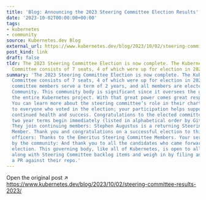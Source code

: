```yaml
---
title: 'Blog: Announcing the 2023 Steering Committee Election Results'
date: '2023-10-02T00:00:00+00:00'
tags:
- kubernetes
- community
source: Kubernetes.dev Blog
external_url: https://www.kubernetes.dev/blog/2023/10/02/steering-committee-results-2023/
post_kind: link
draft: false
tldr: The 2023 Steering Committee Election is now complete. The Kubernetes Steering
  Committee consists of 7 seats, 4 of which were up for election in 2023.
summary: 'The 2023 Steering Committee Election is now complete. The Kubernetes Steering
  Committee consists of 7 seats, 4 of which were up for election in 2023. Incoming
  committee members serve a term of 2 years, and all members are elected by the Kubernetes
  Community. This community body is significant since it oversees the governance of
  the entire Kubernetes project. With that great power comes great responsibility.
  You can learn more about the steering committee’s role in their charter. Thank you
  to everyone who voted in the election; your participation helps support the community’s
  continued health and success. Congratulations to the elected committee members whose
  two year terms begin immediately (listed in alphabetical order by GitHub handle):
  They join continuing members: Stephen Augustus is a returning Steering Committee
  Member. Thank you and congratulations on a successful election to this round’s election
  officers: Thanks to the Emeritus Steering Committee Members. Your service is appreciated
  by the community: And thank you to all the candidates who came forward to run for
  election. This governing body, like all of Kubernetes, is open to all. You can follow
  along with Steering Committee backlog items and weigh in by filing an issue or creating
  a PR against their repo.'
---
```

Open the original post ↗ https://www.kubernetes.dev/blog/2023/10/02/steering-committee-results-2023/

